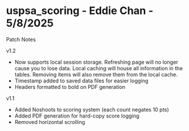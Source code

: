 ﻿# uspsa_scoring - Eddie Chan - 5/8/2025

Patch Notes 

v1.2
- Now supports local session storage. Refreshing page will no longer cause you to lose data. Local caching will house all information in
  the tables. Removing items will also remove them from the local cache.
- Timestamp added to saved data files for easier logging
- Headers formatted to bold on PDF generation

v1.1
- Added Noshoots to scoring system (each count negates 10 pts)
- Added PDF generation for hard-copy score logging
- Removed horizontal scrolling

